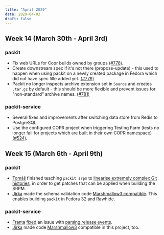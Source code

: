 ```yaml
---
title: "April 2020"
date: 2020-04-03
draft: false
---
```


## Week 14 (March 30th - April 3rd)

### packit

* Fix web URLs for Copr builds owned by groups [(#778)].
* Create downstream spec if it's not there (propose-update) - this used to happen when using packit on a newly created package in Fedora which did not have spec fille added yet. [(#779)]
* Packit no longer inspects archive extension set in `Source` and creates `.tar.gz` by default - this should be more flexible and prevent issues for "non-standard" archive names. [(#781)]

### packit-service
* Several fixes and improvements after switching data store from Redis to PostgreSQL.
* Use the configured COPR project when triggering Testing Farm (tests no longer fail for projects which are built in their own COPR namespace) [(#524)].

[(#778)]: https://github.com/packit-service/packit/pull/778
[(#779)]: https://github.com/packit-service/packit/pull/779
[(#781)]: https://github.com/packit-service/packit/pull/781
[(#524)]: https://github.com/packit-service/packit-service/pull/524

## Week 15 (March 6th - April 9th)

### packit

* [Tomáš] finished teaching `packit srpm` to [linearise extremely complex Git
  histories], in order to get patches that can be applied when building the
  SRPM.
* [Jirka] made the schema validation code [Marshmallow3 compatible]. This
  enables building `packit` in Fedora 32 and Rawhide.

### packit-service

* [Franta] [fixed] an issue with [parsing release events].
* [Jirka] made code [Marshmallow3] compatible in this project, too.

[Tomáš]: https://github.com/TomasTomecek
[Jirka]: https://github.com/jpopelka
[Franta]: https://github.com/lachmanfrantisek
[linearise extremely complex Git histories]: https://github.com/packit-service/packit/pull/766
[Marshmallow3 compatible]: https://github.com/packit-service/packit/pull/775
[Marshmallow3]: https://github.com/packit-service/packit-service/pull/538
[fixed]: https://github.com/packit-service/packit-service/pull/541
[parsing release events]: https://github.com/packit-service/packit-service/issues/536
